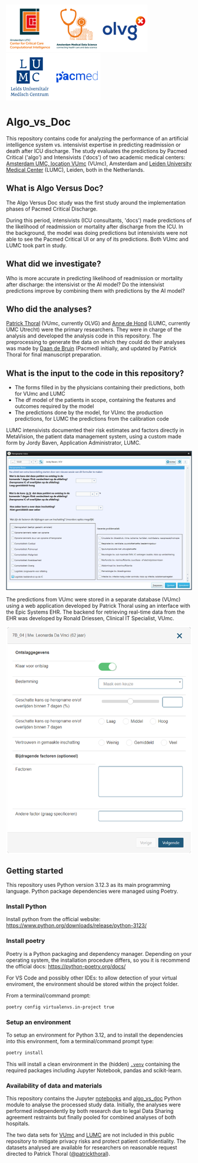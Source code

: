 <img src="https://github.com/patrickthoral/Algo_vs_Doc/blob/main/img/logo_c4i_square.svg?raw=1" alt="Amsterdam UMC Center for Critical Care Computational Intelligence" width=128px><img src="https://github.com/patrickthoral/Algo_vs_Doc/blob/main/img/logo_amds.svg?raw=1" alt="Amsterdam Medical Data Science" width=128px/><img src="https://github.com/patrickthoral/Algo_vs_Doc/blob/main/img/logo_olvg.svg?raw=1" alt="OLVG" width=128px/><img src="https://github.com/patrickthoral/Algo_vs_Doc/blob/main/img/logo_lumc.svg?raw=1" alt="Leiden University Medical Center" width=128px/><img src="https://github.com/patrickthoral/Algo_vs_Doc/blob/main/img/logo_pacmed.svg?raw=1" alt="Pacmed" width=128px/>

# Algo_vs_Doc

This repository contains code for analyzing the performance of an artificial intelligence system vs. intensivist expertise 
in predicting readmission or death after ICU discharge. The study evaluates the predictions by Pacmed Critical ('algo') and Intensivists ('docs') of two academic medical centers: 
[Amsterdam UMC, location VUmc](https://www.vumc.nl/) (VUmc), Amsterdam and [Leiden University Medical Center](https://www.lumc.nl/) (LUMC), Leiden, both in the Netherlands.

## What is Algo Versus Doc?

The Algo Versus Doc study was the first study around the implementation phases of Pacmed Critical Discharge.

During this period, intensivists (ICU consultants, 'docs') made predictions of the likelihood of readmission or mortality after discharge from the ICU. In the background, the model was doing predictions but intensivists were not able to see the Pacmed Critical UI or any of its predictions. Both VUmc and LUMC took part in study.

## What did we investigate?

Who is more accurate in predicting likelihood of readmission or mortality after discharge: the intensivist or the AI model?
Do the intensivist predictions improve by combining them with predictions by the AI model?

## Who did the analyses?

[Patrick Thoral](https://github.com/patrickthoral) (VUmc, currently OLVG) and [Anne de Hond](https://github.com/annedh93) (LUMC, currently UMC Utrecht) were the primary researchers. They were in charge of the analysis and developed the analysis code in this repository. The preprocessing to generate the data on which they could do their analyses was made by [Daan de Bruin](https://github.com/daandebruin) (Pacmed) initially, and updated by Patrick Thoral for final manuscript preparation.

## What is the input to the code in this repository?

- The forms filled in by the physicians containing their predictions, both for VUmc and LUMC
- The df model of the patients in scope, containing the features and outcomes required by the model
- The predictions done by the model, for VUmc the production predictions, for LUMC the predictions from the calibration code

LUMC intensivists documented their risk estimates and factors directly in MetaVision, the patient data management system, using a custom made form by Jordy Baven, Application Administrator, LUMC.

![Input Form MetaVision](./img/metavision-readmission-risk-form.png)


The predictions from VUmc were stored in a separate database (VUmc) using a web application developed by Patrick Thoral using an interface with the Epic Systems EHR. The backend for retrieving real-time data from the EHR was developed by Ronald Driessen, Clinical IT Specialist, VUmc.

![Input From MetrIC](./img/metric-readmission-risk-form.png)

## Getting started
This repository uses Python version 3.12.3 as its main programming language. Python package dependencies were managed using Poetry.

### Install Python
Install python from the official website: https://www.python.org/downloads/release/python-3123/

### Install poetry
Poetry is a Python packaging and dependency manager. Depending on your operating system, the installation procedure differs, so you it is recommend the official docs: https://python-poetry.org/docs/

For VS Code and possibly other IDEs: to allow detection of your virtual enviroment, the environment should be stored 
within the project folder. 

From a terminal/command prompt:
```bash
poetry config virtualenvs.in-project true
```

### Setup an environment 

To setup an environment for Python 3.12, and to install the dependencies into this environment, fom a terminal/command prompt type:
```bash
poetry install
```
This will install a clean environment in the (hidden) [`.venv`](./.venv/) containing the required packages including Jupyter Notebook, pandas and scikit-learn.

### Availability of data and materials
This repository contains the Jupyter [notebooks](./notebooks/) and [algo_vs_doc](./algo_vs_doc/) Python module to analyse the processed study data. Initially, the analyses were performed independently by both research due to legal Data Sharing agreement restraints but finally pooled for combined analyses of both hospitals. 

The two data sets for [VUmc](./data/merged_data_vumc.tsv) and [LUMC](./data/merged_data_lumc.tsv) are not included in this public repository to mitigate privacy risks and protect patient confidentiality. The datasets analysed are available for researchers on reasonable request directed to Patrick Thoral ([@patrickthoral](https://github.com/patrickthoral)).

